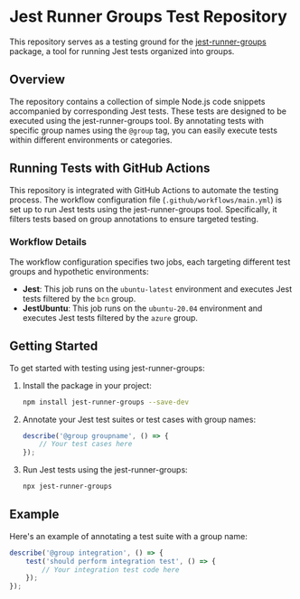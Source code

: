 # Jest Runner Groups Test Repository

This repository serves as a testing ground for the [jest-runner-groups](https://www.npmjs.com/package/jest-runner-groups) package, a tool for running Jest tests organized into groups.

## Overview

The repository contains a collection of simple Node.js code snippets accompanied by corresponding Jest tests. These tests are designed to be executed using the jest-runner-groups tool. By annotating tests with specific group names using the `@group` tag, you can easily execute tests within different environments or categories.

## Running Tests with GitHub Actions

This repository is integrated with GitHub Actions to automate the testing process. The workflow configuration file (`.github/workflows/main.yml`) is set up to run Jest tests using the jest-runner-groups tool. Specifically, it filters tests based on group annotations to ensure targeted testing.

### Workflow Details

The workflow configuration specifies two jobs, each targeting different test groups and hypothetic environments:

- **Jest**: This job runs on the `ubuntu-latest` environment and executes Jest tests filtered by the `bcn` group.
- **JestUbuntu**: This job runs on the `ubuntu-20.04` environment and executes Jest tests filtered by the `azure` group.

## Getting Started

To get started with testing using jest-runner-groups:

1. Install the package in your project:

    ```bash
    npm install jest-runner-groups --save-dev
    ```

2. Annotate your Jest test suites or test cases with group names:

    ```javascript
    describe('@group groupname', () => {
        // Your test cases here
    });
    ```

3. Run Jest tests using the jest-runner-groups:

    ```bash
    npx jest-runner-groups
    ```

## Example

Here's an example of annotating a test suite with a group name:

```javascript
describe('@group integration', () => {
    test('should perform integration test', () => {
        // Your integration test code here
    });
});
